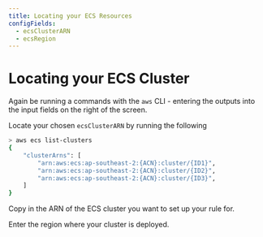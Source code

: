 ```yaml
---
title: Locating your ECS Resources
configFields:  
  - ecsClusterARN
  - ecsRegion
---
```


# Locating your ECS Cluster

Again be running a commands with the `aws` CLI - entering the outputs into the input fields on the right of the screen.

Locate your chosen `ecsClusterARN` by running the following
```bash
> aws ecs list-clusters 
{
    "clusterArns": [
        "arn:aws:ecs:ap-southeast-2:{ACN}:cluster/{ID1}",
        "arn:aws:ecs:ap-southeast-2:{ACN}:cluster/{ID2}",
        "arn:aws:ecs:ap-southeast-2:{ACN}:cluster/{ID3}",
    ]
}
```

Copy in the ARN of the ECS cluster you want to set up your rule for.

Enter the region where your cluster is deployed.




